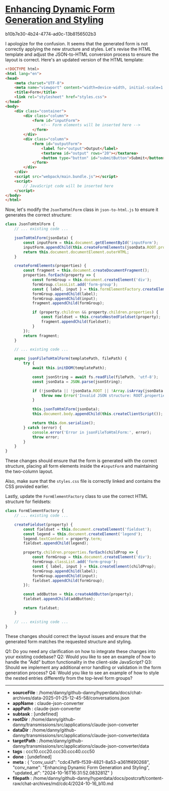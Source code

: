 # [Enhancing Dynamic Form Generation and Styling](https://claude.ai/chat/cdc47ef9-f539-4821-8a53-a361ff490268)

b10b7e30-4b24-4774-ad0c-13b8156502b3

 I apologize for the confusion. It seems that the generated form is not correctly applying the new structure and styles. Let's revise the HTML template and adjust the JSON-to-HTML conversion process to ensure the layout is correct. Here's an updated version of the HTML template:

```html
<!DOCTYPE html>
<html lang="en">
<head>
    <meta charset="UTF-8">
    <meta name="viewport" content="width=device-width, initial-scale=1.0">
    <title>Form</title>
    <link rel="stylesheet" href="styles.css">
</head>
<body>
    <div class="container">
        <div class="column">
            <form id="inputForm">
                <!-- Form elements will be inserted here -->
            </form>
        </div>
        <div class="column">
            <form id="outputForm">
                <label for="output">Output</label>
                <textarea id="output" rows="20"></textarea>
                <button type="button" id="submitButton">Submit</button>
            </form>
        </div>
    </div>
    <script src="webpack/main.bundle.js"></script>
    <script>
        // JavaScript code will be inserted here
    </script>
</body>
</html>
```

Now, let's modify the `JsonToHtmlForm` class in `json-to-html.js` to ensure it generates the correct structure:

```javascript
class JsonToHtmlForm {
    // ... existing code ...

    jsonToHtmlForm(jsonData) {
        const inputForm = this.document.getElementById('inputForm');
        inputForm.appendChild(this.createFormElements(jsonData.ROOT.properties));
        return this.document.documentElement.outerHTML;
    }

    createFormElements(properties) {
        const fragment = this.document.createDocumentFragment();
        properties.forEach(property => {
            const formGroup = this.document.createElement('div');
            formGroup.classList.add('form-group');
            const { label, input } = this.formElementFactory.createElement(property);
            formGroup.appendChild(label);
            formGroup.appendChild(input);
            fragment.appendChild(formGroup);

            if (property.children && property.children.properties) {
                const fieldset = this.createNestedFieldset(property);
                fragment.appendChild(fieldset);
            }
        });
        return fragment;
    }

    // ... existing code ...

    async jsonFileToHtmlForm(templatePath, filePath) {
        try {
            await this.initDOM(templatePath);

            const jsonString = await fs.readFile(filePath, 'utf-8');
            const jsonData = JSON.parse(jsonString);

            if (!jsonData || !jsonData.ROOT || !Array.isArray(jsonData.ROOT.properties)) {
                throw new Error('Invalid JSON structure: ROOT.properties array is missing');
            }

            this.jsonToHtmlForm(jsonData);
            this.document.body.appendChild(this.createClientScript());

            return this.dom.serialize();
        } catch (error) {
            console.error('Error in jsonFileToHtmlForm:', error);
            throw error;
        }
    }
}
```

These changes should ensure that the form is generated with the correct structure, placing all form elements inside the `#inputForm` and maintaining the two-column layout.

Also, make sure that the `styles.css` file is correctly linked and contains the CSS provided earlier.

Lastly, update the `FormElementFactory` class to use the correct HTML structure for fieldsets:

```javascript
class FormElementFactory {
    // ... existing code ...

    createFieldset(property) {
        const fieldset = this.document.createElement('fieldset');
        const legend = this.document.createElement('legend');
        legend.textContent = property.term;
        fieldset.appendChild(legend);

        property.children.properties.forEach(childProp => {
            const formGroup = this.document.createElement('div');
            formGroup.classList.add('form-group');
            const { label, input } = this.createElement(childProp);
            formGroup.appendChild(label);
            formGroup.appendChild(input);
            fieldset.appendChild(formGroup);
        });

        const addButton = this.createAddButton(property);
        fieldset.appendChild(addButton);

        return fieldset;
    }

    // ... existing code ...
}
```

These changes should correct the layout issues and ensure that the generated form matches the requested structure and styling.

Q1: Do you need any clarification on how to integrate these changes into your existing codebase?
Q2: Would you like to see an example of how to handle the "Add" button functionality in the client-side JavaScript?
Q3: Should we implement any additional error handling or validation in the form generation process?
Q4: Would you like to see an example of how to style the nested entries differently from the top-level form groups?

---

* **sourceFile** : /home/danny/github-danny/hyperdata/docs/chat-archives/data-2025-01-25-12-45-58/conversations.json
* **appName** : claude-json-converter
* **appPath** : claude-json-converter
* **subtask** : [undefined]
* **rootDir** : /home/danny/github-danny/transmissions/src/applications/claude-json-converter
* **dataDir** : /home/danny/github-danny/transmissions/src/applications/claude-json-converter/data
* **targetPath** : /home/danny/github-danny/transmissions/src/applications/claude-json-converter/data
* **tags** : ccc10.ccc20.ccc30.ccc40.ccc50
* **done** : [undefined]
* **meta** : {
  "conv_uuid": "cdc47ef9-f539-4821-8a53-a361ff490268",
  "conv_name": "Enhancing Dynamic Form Generation and Styling",
  "updated_at": "2024-10-16T16:31:52.083281Z"
}
* **filepath** : /home/danny/github-danny/hyperdata/docs/postcraft/content-raw/chat-archives/md/cdc4/2024-10-16_b10.md